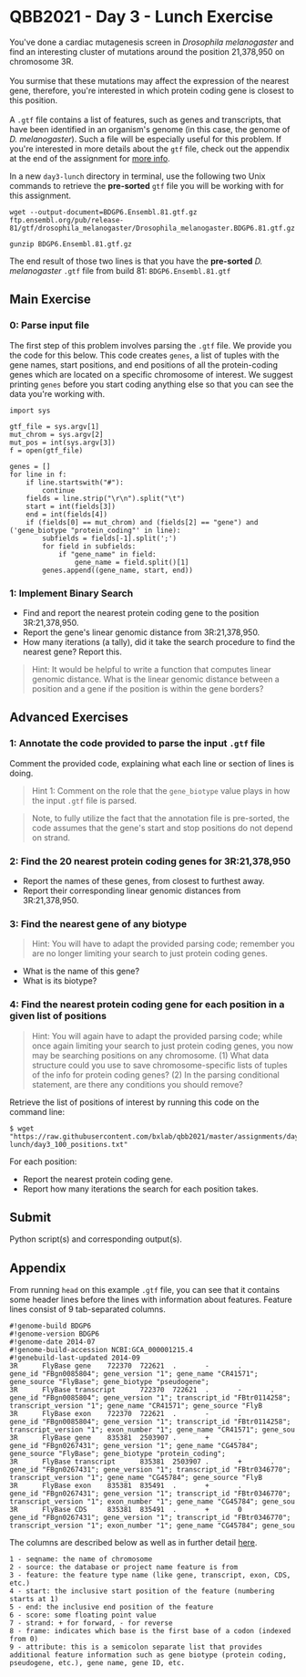 # QBB2021 - Day 3 - Lunch Exercise

You've done a cardiac mutagenesis screen in *Drosophila melanogaster* and find an interesting cluster of mutations around the position 21,378,950 on chromosome 3R.<br /><br />
You surmise that these mutations may affect the expression of the nearest gene, therefore, you're interested in which protein coding gene is closest to this position.<br /><br />
A `.gtf` file contains a list of features, such as genes and transcripts, that have been identified in an organism's genome (in this case, the genome of *D. melanogaster*). Such a file will be especially useful for this problem. If you're interested in more details about the `gtf` file, check out the appendix at the end of the assignment for [more info](#appendix).

In a new `day3-lunch` directory in terminal, use the following two Unix commands to retrieve the **pre-sorted** `gtf` file you will be working with for this assignment.

```
wget --output-document=BDGP6.Ensembl.81.gtf.gz ftp.ensembl.org/pub/release-81/gtf/drosophila_melanogaster/Drosophila_melanogaster.BDGP6.81.gtf.gz

gunzip BDGP6.Ensembl.81.gtf.gz
```

The end result of those two lines is that you have the **pre-sorted** *D. melanogaster* `.gtf` file from build 81: `BDGP6.Ensembl.81.gtf`

## Main Exercise
### 0: Parse input file

The first step of this problem involves parsing the `.gtf` file. We provide you the code for this below. This code creates `genes`, a list of tuples with the gene names, start positions, and end positions of all the protein-coding genes which are located on a specific chromosome of interest. We suggest printing `genes` before you start coding anything else so that you can see the data you're working with.

```
import sys

gtf_file = sys.argv[1]
mut_chrom = sys.argv[2]
mut_pos = int(sys.argv[3])
f = open(gtf_file)

genes = []
for line in f:
    if line.startswith("#"):
        continue
    fields = line.strip("\r\n").split("\t")
    start = int(fields[3])
    end = int(fields[4])
    if (fields[0] == mut_chrom) and (fields[2] == "gene") and ('gene_biotype "protein_coding"' in line):
        subfields = fields[-1].split(';')
        for field in subfields:
            if "gene_name" in field:
                gene_name = field.split()[1]
        genes.append((gene_name, start, end))
```

### 1: Implement Binary Search
* Find and report the nearest protein coding gene to the position 3R:21,378,950.
* Report the gene's linear genomic distance from 3R:21,378,950.
* How many iterations (a tally), did it take the search procedure to find the nearest gene? Report this.

> Hint: It would be helpful to write a function that computes linear genomic distance. What is the linear genomic distance between a position and a gene if the position is within the gene borders?

## Advanced Exercises
### 1: Annotate the code provided to parse the input `.gtf` file
Comment the provided code, explaining what each line or section of lines is doing.

> Hint 1: Comment on the role that the `gene_biotype` value plays in how the input `.gtf` file is parsed.

> Note, to fully utilize the fact that the annotation file is pre-sorted, the code assumes that the gene's start and stop positions do not depend on strand.

### 2: Find the 20 nearest protein coding genes for 3R:21,378,950
* Report the names of these genes, from closest to furthest away.
* Report their corresponding linear genomic distances from 3R:21,378,950.

### 3: Find the nearest gene of any biotype
> Hint: You will have to adapt the provided parsing code; remember you are no longer limiting your search to just protein coding genes.

* What is the name of this gene?
* What is its biotype?

### 4: Find the nearest protein coding gene for each position in a given list of positions
> Hint: You will again have to adapt the provided parsing code; while once again limiting your search to just protein coding genes, you now may be searching positions on any chromosome. (1) What data structure could you use to save chromosome-specific lists of tuples of the info for protein coding genes? (2) In the parsing conditional statement, are there any conditions you should remove?

Retrieve the list of positions of interest by running this code on the command line:
```
$ wget "https://raw.githubusercontent.com/bxlab/qbb2021/master/assignments/day4-lunch/day3_100_positions.txt"
```

For each position:
* Report the nearest protein coding gene.
* Report how many iterations the search for each position takes.


## Submit
Python script(s) and corresponding output(s).

## Appendix

From running `head` on this example `.gtf` file, you can see that it contains some header lines before the lines with information about features. Feature lines consist of 9 tab-separated columns.
```
#!genome-build BDGP6
#!genome-version BDGP6
#!genome-date 2014-07
#!genome-build-accession NCBI:GCA_000001215.4
#!genebuild-last-updated 2014-09
3R      FlyBase gene    722370  722621  .       -       .       gene_id "FBgn0085804"; gene_version "1"; gene_name "CR41571"; gene_source "FlyBase"; gene_biotype "pseudogene";
3R      FlyBase transcript      722370  722621  .       -       .       gene_id "FBgn0085804"; gene_version "1"; transcript_id "FBtr0114258"; transcript_version "1"; gene_name "CR41571"; gene_source "FlyB
3R      FlyBase exon    722370  722621  .       -       .       gene_id "FBgn0085804"; gene_version "1"; transcript_id "FBtr0114258"; transcript_version "1"; exon_number "1"; gene_name "CR41571"; gene_sou
3R      FlyBase gene    835381  2503907 .       +       .       gene_id "FBgn0267431"; gene_version "1"; gene_name "CG45784"; gene_source "FlyBase"; gene_biotype "protein_coding";
3R      FlyBase transcript      835381  2503907 .       +       .       gene_id "FBgn0267431"; gene_version "1"; transcript_id "FBtr0346770"; transcript_version "1"; gene_name "CG45784"; gene_source "FlyB
3R      FlyBase exon    835381  835491  .       +       .       gene_id "FBgn0267431"; gene_version "1"; transcript_id "FBtr0346770"; transcript_version "1"; exon_number "1"; gene_name "CG45784"; gene_sou
3R      FlyBase CDS     835381  835491  .       +       0       gene_id "FBgn0267431"; gene_version "1"; transcript_id "FBtr0346770"; transcript_version "1"; exon_number "1"; gene_name "CG45784"; gene_sou
```
The columns are described below as well as in further detail [here](https://uswest.ensembl.org/info/website/upload/gff.html).
```
1 - seqname: the name of chromosome  
2 - source: the database or project name feature is from
3 - feature: the feature type name (like gene, transcript, exon, CDS, etc.)
4 - start: the inclusive start position of the feature (numbering starts at 1)
5 - end: the inclusive end position of the feature
6 - score: some floating point value
7 - strand: + for forward, - for reverse
8 - frame: indicates which base is the first base of a codon (indexed from 0)
9 - attribute: this is a semicolon separate list that provides additional feature information such as gene biotype (protein coding, pseudogene, etc.), gene name, gene ID, etc.
```

<!-- - ## Pseudocode for Basic Exercise
```
#Initialization
## define search position
## define search chromosome
## open the file
## skip the header
## if a gene is a protein coding gene on the search chromosome (3R)
## then store gene name, gene start, and gene stop in a list

#Binary search
## define lo = 0
## define hi = len(gene list)-1
## define mid = int((hi+lo)/2) make sure it's int division since you are storing an index!!
## define iteration tally = 0
## define previous_mid = hi+1 or None

## while True:
  ## add one to iteration tally
  ## use mid as an index in your gene list to find gene position
  ## if end < search position
    ## then redefine lo
  ## else
    ## then redefine hi
  ## redefine mid
  ## if mid == previous mid
    ## then compute distance
    ## report gene, distance, and tally
    ## break
  ## redefine previous mid
```
-->
